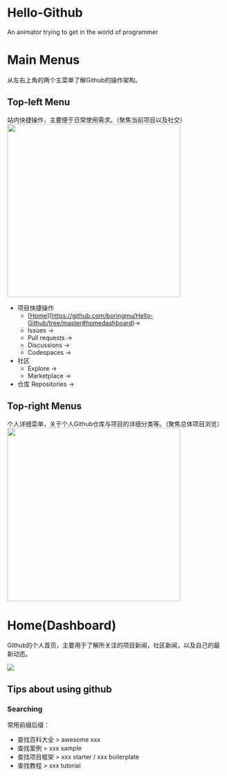 # Hello-Github
An animator trying to get in the world of programmer

# Main Menus
从左右上角的两个主菜单了解Github的操作架构。
## Top-left Menu
站内快捷操作，主要便于日常使用需求。（聚焦当前项目以及社交）
<br>
<img src="https://github.com/boringmu/Hello-Github/assets/54476767/a71e44a6-fa20-4db1-8dca-ddb9ad786564" width="400"></img>
<br>
- 项目快捷操作
  - [[Home](#Home(Dashboard))](https://github.com/boringmu/Hello-Github/tree/master#homedashboard)->
  - Issues ->
  - Pull requests ->
  - Discussions ->
  - Codespaces ->
- 社区
  - Explore ->
  - Marketplace ->
- 仓库 Repositories ->

## Top-right Menus
个人详细菜单，关于个人Github仓库与项目的详细分类等。（聚焦总体项目浏览）
<br>
<img src="https://github.com/boringmu/Hello-Github/assets/54476767/3e7c7ca6-2654-4fda-a440-b4b08e4cc7a1" width="400"></img>
<br>

# Home(Dashboard)
Github的个人首页，主要用于了解所关注的项目新闻，社区新闻，以及自己的最新动态。

<img src="https://github.com/boringmu/Hello-Github/assets/54476767/c99604e7-fefa-4c30-9c9f-3c2e2b0e744e"></img>

## Tips about using github
### Searching
常用前缀后缀：
- 查找百科大全 > awesome xxx
- 查找案例 > xxx sample
- 查找项目框架 > xxx starter / xxx boilerplate
- 查找教程 > xxx tutorial
